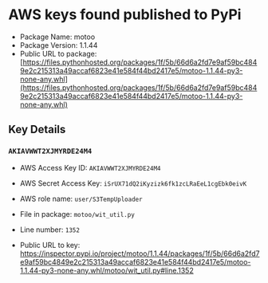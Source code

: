 # AWS keys found published to PyPi

* Package Name: motoo
* Package Version: 1.1.44
* Public URL to package: [https://files.pythonhosted.org/packages/1f/5b/66d6a2fd7e9af59bc4849e2c215313a49accaf6823e41e584f44bd2417e5/motoo-1.1.44-py3-none-any.whl](https://files.pythonhosted.org/packages/1f/5b/66d6a2fd7e9af59bc4849e2c215313a49accaf6823e41e584f44bd2417e5/motoo-1.1.44-py3-none-any.whl)

## Key Details

### `AKIAVWWT2XJMYRDE24M4`

* AWS Access Key ID: `AKIAVWWT2XJMYRDE24M4`
* AWS Secret Access Key: `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` 
* AWS role name: `user/S3TempUploader`
* File in package: `motoo/wit_util.py`
* Line number: `1352`

* Public URL to key: https://inspector.pypi.io/project/motoo/1.1.44/packages/1f/5b/66d6a2fd7e9af59bc4849e2c215313a49accaf6823e41e584f44bd2417e5/motoo-1.1.44-py3-none-any.whl/motoo/wit_util.py#line.1352


